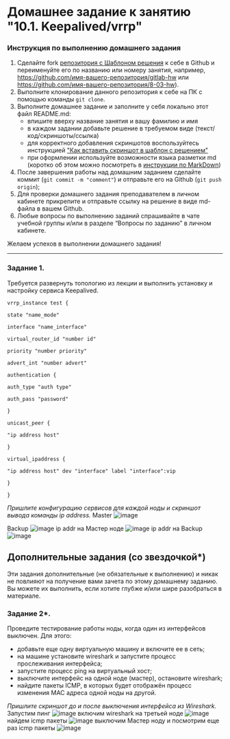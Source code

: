 # Домашнее задание к занятию "10.1. Keepalived/vrrp"

### Инструкция по выполнению домашнего задания

1. Сделайте fork [репозитория c Шаблоном решения](https://github.com/netology-code/sys-pattern-homework) к себе в Github и переименуйте его по названию или номеру занятия, например, https://github.com/имя-вашего-репозитория/gitlab-hw или https://github.com/имя-вашего-репозитория/8-03-hw).
2. Выполните клонирование данного репозитория к себе на ПК с помощью команды `git clone`.
3. Выполните домашнее задание и заполните у себя локально этот файл README.md:
   - впишите вверху название занятия и вашу фамилию и имя
   - в каждом задании добавьте решение в требуемом виде (текст/код/скриншоты/ссылка)
   - для корректного добавления скриншотов воспользуйтесь инструкцией ["Как вставить скриншот в шаблон с решением"](https://github.com/netology-code/sys-pattern-homework/blob/main/screen-instruction.md)
   - при оформлении используйте возможности языка разметки md (коротко об этом можно посмотреть в [инструкции по MarkDown](https://github.com/netology-code/sys-pattern-homework/blob/main/md-instruction.md))
4. После завершения работы над домашним заданием сделайте коммит (`git commit -m "comment"`) и отправьте его на Github (`git push origin`);
5. Для проверки домашнего задания преподавателем в личном кабинете прикрепите и отправьте ссылку на решение в виде md-файла в вашем Github.
6. Любые вопросы по выполнению заданий спрашивайте в чате учебной группы и/или в разделе “Вопросы по заданию” в личном кабинете.

Желаем успехов в выполнении домашнего задания!

---

### Задание 1. 

Требуется развернуть топологию из лекции и выполнить установку и настройку сервиса Keepalived. 

```
vrrp_instance test {

state "name_mode"

interface "name_interface"

virtual_router_id "number id"

priority "number priority"

advert_int "number advert"

authentication {

auth_type "auth type"

auth_pass "password"

}

unicast_peer {

"ip address host"

}

virtual_ipaddress {

"ip address host" dev "interface" label "interface":vip

}

}

```

*Пришлите  конфигурацию сервисов для каждой ноды и скриншот вывода команды  ip address.*
Master
![image](https://user-images.githubusercontent.com/119142863/210204103-f71a010b-bb18-4ee2-a533-2c0c573a9dc1.png)

Backup
![image](https://user-images.githubusercontent.com/119142863/210204168-4bbf9258-9934-4438-91d6-2f5386959965.png)
ip addr на Мастер ноде
![image](https://user-images.githubusercontent.com/119142863/210204250-75e44434-9b92-42bc-b8bb-cc79fb3f5413.png)
ip addr на Backup
![image](https://user-images.githubusercontent.com/119142863/210204315-ab1f01c3-ff55-49d8-941b-ab02a592cc7e.png)


## Дополнительные задания (со звездочкой*)

Эти задания дополнительные (не обязательные к выполнению) и никак не повлияют на получение вами зачета по этому домашнему заданию. Вы можете их выполнить, если хотите глубже и/или шире разобраться в материале.
 
### Задание 2*.

Проведите тестирование работы ноды, когда один из интерфейсов выключен. Для этого:
- добавьте еще одну виртуальную машину и включите ее в сеть;
- на машине установите wireshark и запустите процесс прослеживания интерфейса;
- запустите процесс ping на виртуальный хост;
- выключите интерфейс на одной ноде (мастер), остановите wireshark;
- найдите пакеты ICMP, в которых будет отображён процесс изменения MAC адреса одной ноды на другой. 

 *Пришлите скриншот до и после выключения интерфейса из Wireshark.*
 Запустим пинг
![image](https://user-images.githubusercontent.com/119142863/210226953-7c09967b-d46d-4aa2-9ff4-c0c7653f3615.png)
включим wireshark на третьей ноде
![image](https://user-images.githubusercontent.com/119142863/210227098-bb2ec1b5-84e4-485a-bc67-407a63227a2a.png)
найдем icmp пакеты
![image](https://user-images.githubusercontent.com/119142863/210227227-e0f5a15a-5a7b-4029-abac-be7fe2217f0e.png)
выключим Мастер ноду и посмотрим еще раз icmp пакеты
![image](https://user-images.githubusercontent.com/119142863/210227376-5bac7065-4175-46d7-b083-8d888a135921.png)
